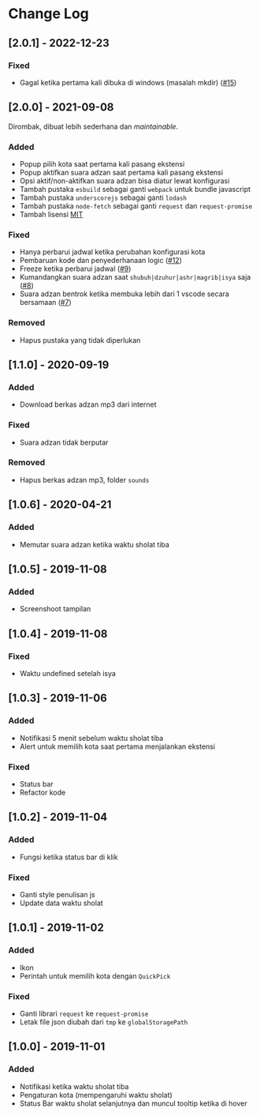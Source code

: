 # Change Log

## [2.0.1] - 2022-12-23

### Fixed
- Gagal ketika pertama kali dibuka di windows (masalah mkdir) ([#15](https://github.com/lakuapik/vscode-waktusholat/pull/15))

## [2.0.0] - 2021-09-08

Dirombak, dibuat lebih sederhana dan *maintainable*.

### Added
- Popup pilih kota saat pertama kali pasang ekstensi
- Popup aktifkan suara adzan saat pertama kali pasang ekstensi
- Opsi aktif/non-aktifkan suara adzan bisa diatur lewat konfigurasi
- Tambah pustaka `esbuild` sebagai ganti `webpack` untuk bundle javascript
- Tambah pustaka `underscorejs` sebagai ganti `lodash`
- Tambah pustaka `node-fetch` sebagai ganti `request` dan `request-promise`
- Tambah lisensi [MIT](./LICENSE.md)

### Fixed
- Hanya perbarui jadwal ketika perubahan konfigurasi kota
- Pembaruan kode dan penyederhanaan logic ([#12](https://github.com/lakuapik/vscode-waktusholat/issues/12))
- Freeze ketika perbarui jadwal ([#9](https://github.com/lakuapik/vscode-waktusholat/issues/9))
- Kumandangkan suara adzan saat `shubuh|dzuhur|ashr|magrib|isya` saja ([#8](https://github.com/lakuapik/vscode-waktusholat/issues/8))
- Suara adzan bentrok ketika membuka lebih dari 1 vscode secara bersamaan ([#7](https://github.com/lakuapik/vscode-waktusholat/issues/7))

### Removed
- Hapus pustaka yang tidak diperlukan

## [1.1.0] - 2020-09-19

### Added
- Download berkas adzan mp3 dari internet

### Fixed
- Suara adzan tidak berputar

### Removed
- Hapus berkas adzan mp3, folder `sounds`

## [1.0.6] - 2020-04-21

### Added
- Memutar suara adzan ketika waktu sholat tiba

## [1.0.5] - 2019-11-08

### Added
- Screenshoot tampilan

## [1.0.4] - 2019-11-08

### Fixed
- Waktu undefined setelah isya

## [1.0.3] - 2019-11-06

### Added
- Notifikasi 5 menit sebelum waktu sholat tiba
- Alert untuk memilih kota saat pertama menjalankan ekstensi

### Fixed
- Status bar
- Refactor kode

## [1.0.2] - 2019-11-04

### Added
- Fungsi ketika status bar di klik

### Fixed
- Ganti style penulisan js
- Update data waktu sholat

## [1.0.1] - 2019-11-02

### Added
- Ikon
- Perintah untuk memilih kota dengan `QuickPick`

### Fixed
- Ganti librari `request` ke `request-promise`
- Letak file json diubah dari `tmp` ke `globalStoragePath`

## [1.0.0] - 2019-11-01

### Added
- Notifikasi ketika waktu sholat tiba
- Pengaturan kota (mempengaruhi waktu sholat)
- Status Bar waktu sholat selanjutnya dan muncul tooltip ketika di hover